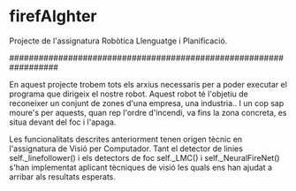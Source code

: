 # firefAIghter
Projecte de l'assignatura Robòtica Llenguatge i Planificació.

##################################################################

En aquest projecte trobem tots els arxius necessaris per a poder executar el programa que dirigeix el nostre robot.
Aquest robot té l'objetiu de reconeixer un conjunt de zones d'una empresa, una industria.. I un cop sap moure's per aquests, quan rep l'ordre d'incendi, va fins la zona concreta, es situa devant del foc i l'apaga.

Les funcionalitats descrites anteriorment tenen origen tècnic en l'assignatura de Visió per Computador. 
Tant el detector de linies self._linefollower() i els detectors de foc self._LMC() i self._NeuralFireNet() s'han implementat aplicant tècniques de visió les quals ens han ajudat a arribar als resultats esperats.
